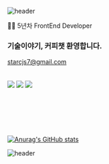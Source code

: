 ![header](https://capsule-render.vercel.app/api?color=gradient&type=waving&text=Welcome%20to%20my%20GitHub😊&fontSize=50&height=180&fontAlign=50&fontAlignY=30)

👨‍🎨 5년차 FrontEnd Developer
### 기술이야기,  커피챗 환영합니다.
starcjs7@gmail.com
<br /><br />
<br />
<img src="https://img.shields.io/badge/Javascript-ffb13b?style=lamula&logo=javascript&logoColor=white" />
<img src="https://img.shields.io/badge/React-red?style=lamula&logo=react&color=000" />
<img src="https://img.shields.io/badge/Typescript-red?style=lamula&logo=typescript&color=f5f5f5" />
# 
<br />




<br />

<br />

[![Anurag's GitHub stats](https://github-readme-stats.vercel.app/api?username=hangry-bird&show_icons=true&theme=buefy)](https://github.com/hangry-bird)



 
![header](https://capsule-render.vercel.app/api?color=gradient&type=waving&height=140&section=footer)

